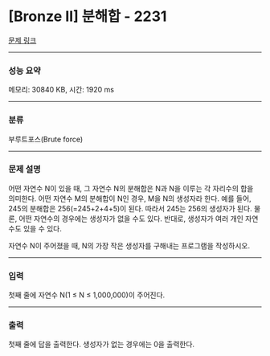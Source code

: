 # [Bronze II] 분해합 - 2231

[문제 링크](https://www.acmicpc.net/problem/2231) 

---
### 성능 요약
메모리: 30840 KB, 시간: 1920 ms

---
### 분류
부루트포스(Brute force)

---
### 문제 설명
<p>어떤 자연수 N이 있을 때, 그 자연수 N의 분해합은 N과 N을 이루는 각 자리수의 합을 의미한다. 어떤 자연수 M의 분해합이 N인 경우, M을 N의 생성자라 한다. 예를 들어, 245의 분해합은 256(=245+2+4+5)이 된다. 따라서 245는 256의 생성자가 된다. 물론, 어떤 자연수의 경우에는 생성자가 없을 수도 있다. 반대로, 생성자가 여러 개인 자연수도 있을 수 있다.

자연수 N이 주어졌을 때, N의 가장 작은 생성자를 구해내는 프로그램을 작성하시오.</p>


---
### 입력
<p>첫째 줄에 자연수 N(1 ≤ N ≤ 1,000,000)이 주어진다.</p>

---
### 출력 
<p>첫째 줄에 답을 출력한다. 생성자가 없는 경우에는 0을 출력한다.</p>
